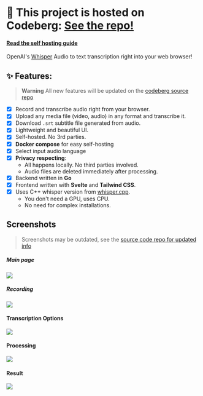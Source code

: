 # 👐 This project is hosted on **Codeberg**: [See the repo!](https://codeberg.org/pluja/web-whisper)

#### [Read the self hosting guide](https://codeberg.org/pluja/web-whisper/wiki/Self-Hosting)

OpenAI's [Whisper](https://github.com/openai/whisper) Audio to text transcription right into your web browser!

## ✨ Features:


> **Warning**
> All new features will be updated on the [codeberg source repo](https://codeberg.org/pluja/web-whisper)

- [x] Record and transcribe audio right from your browser.
- [x] Upload any media file (video, audio) in any format and transcribe it.
- [x] Download `.srt` subtitle file generated from audio.
- [x] Lightweight and beautiful UI.
- [x] Self-hosted. No 3rd parties.
- [x] **Docker compose** for easy self-hosting
- [x] Select input audio language
- [x] **Privacy respecting**: 
    - All happens locally. No third parties involved.
    - Audio files are deleted immediately after processing.
- [x] Backend written in **Go**
- [x] Frontend written with **Svelte** and **Tailwind CSS**.
- [x] Uses C++ whisper version from [whisper.cpp](https://github.com/ggerganov/whisper.cpp).
    - You don't need a GPU, uses CPU.
    - No need for complex installations.



## Screenshots

> Screenshots may be outdated, see the [source code repo for updated info](https://codeberg.org/pluja/web-whisper)

##### Main page
<img src="https://farside.link/rimgo/GFBHU8V.png" align=center>

##### Recording
<img src="https://farside.link/rimgo/M5pW2BB.png" align=center>

#### Transcription Options
<img src="https://farside.link/rimgo/a4yf4hu.png" align=center>

#### Processing
<img src="https://farside.link/rimgo/SHOTbh8.png" align=center>

#### Result
<img src="https://farside.link/rimgo/8EodxT9.png" align=center>
